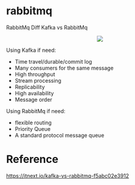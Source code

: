 # rabbitmq
RabbitMq
Diff Kafka vs RabbitMq
<p align="center">
<img src="https://miro.medium.com/max/700/1*mPJXKgm26uAfSW0cD-YfSA.png"/>
</p>

Using Kafka if need: 
- Time travel/durable/commit log
- Many consumers for the same message
- High throughput
- Stream processing
- Replicability
- High availability
- Message order

Using RabbitMq if need:
- flexible routing
- Priority Queue
- A standard protocol message queue

# Reference

https://itnext.io/kafka-vs-rabbitmq-f5abc02e3912
